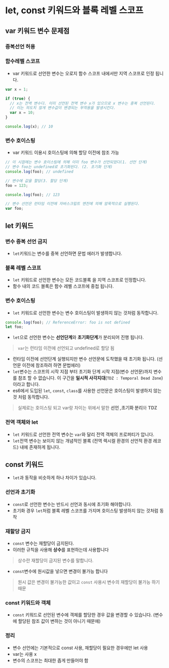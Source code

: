 ﻿# let, const 키워드와 블록 레벨 스코프

## var 키워드 변수 문제점
### 중복선언 허용
### 함수레벨 스코프
- var 키워드로 선언한 변수는 오로지 함수 스코프 내에서만 지역 스코프로 인정 됩니다. 
```js
var x = 1;

if (true) {
  // x는 전역 변수다. 이미 선언된 전역 변수 x가 있으므로 x 변수는 중복 선언된다.
  // 이는 의도치 않게 변수값이 변경되는 부작용을 발생시킨다.
  var x = 10;
}

console.log(x); // 10
```
### 변수 호이스팅
- var 키워드 이용시 호이스팅에 의해 할당 이전에 참조 가능
``` js
// 이 시점에는 변수 호이스팅에 의해 이미 foo 변수가 선언되었다(1. 선언 단계)
// 변수 foo는 undefined로 초기화된다. (2. 초기화 단계)
console.log(foo); // undefined

// 변수에 값을 할당(3. 할당 단계)
foo = 123;

console.log(foo); // 123

// 변수 선언은 런타임 이전에 자바스크립트 엔진에 의해 암묵적으로 실행된다.
var foo;
```

## let 키워드

### 변수 중복 선언 금지
- `let`키워드는 변수를 중복 선언하면 문법 에러가 발생합니다.

### 블록 레벨 스코프
-  `let` 키워드로 선언한 변수는 모든 코드블록 을 지역 스코프로 인정합니다.
-  함수 내의 코드 블록은 함수 레벨 스코프에 중첩 됩니다.

### 변수 호이스팅
- `let` 키워드로 선언한 변수는 변수 호이스팅이 발생하지 않는 것처럼 동작합니다.
```js
console.log(foo); // ReferenceError: foo is not defined
let foo;
```
- `let`으로 선언한 변수는 **선언단계**와 **초기화단계**가 분리되어 진행 됩니다. 
> `var`는 런타임 이전에 선언되고 undefined로 할당 됨
- 런타임 이전에 선언단계 실행되지만 변수 선언문에 도착했을 때 초기화 됩니다. (선언문 이전에 참조하려 하면 문법에러)
- `let`변수는 스코프의 시작 지점 부터 초기화 단계 시작 지점(변수 선언문)까지 변수를 참조 할 수 없습니다. 이 구간을 **일시적 사각지대**(`TDZ : Temporal Dead Zone`)이라고 합니다.
- es6에서 도입된 `let`, `const`, `class`를 사용한 선언문은 호이스팅이 발생하지 않는 것 처럼 동작합니다.
> 실제로는 호이스팅 되고 var랑 차이는 위에서 말한 **선언 ,초기화 분리**와 **TDZ**

### 전역 객체와 let
- `let` 키워드로 선언한 전역 변수는 `var`와 달리 전역 객체의 프로퍼티가 압니다. 
- `let`전역 변수는 보이지 않는 개념적인 블록 (전역 렉시컬 환경의 선언적 환경 레코드) 내에 존재하게 됩니다.

## const 키워드
- `let`과 동작을 비슷하게 하나 차이가 있습니다.

### 선언과 초기화
- `const`로 선언한 변수는 반드시 선언과 동시에 초기화 해야합니다. 
- 초기화 경우 `let`처럼 블록 레벨 스코프를 가지며 호이스팅 발생하지 않는 것처럼 동작

### 재할당 금지
- `const` 변수는 재할당이 금지된다.
- 이러한 규칙을 사용해 **상수**를 표현하는데 사용합니다
> 상수란 재할당이 금지된 변수를 말합니다.
- `const`변수에 원시값을 넣으면 변경이 불가능 합니다
> 원시 값은 변경이 불가능한 값이고 `const` 사용시 변수의 재할당이 불가능 하기 때문

### const 키워드와 객체
- `const` 키워드로 선언된 변수에 객체를 할당한 경우 값을 변경할 수 있습니다. 
(변수에 할당된 참조 값이 변하는 것이 아니기 때문에)

### 정리
- 변수 선언에는 기본적으로 const 사용, 재할당이 필요한 경우에만 let 사용
- var는 사용 x
- 변수의 스코프는 최대한 좁게 만들어야 함

